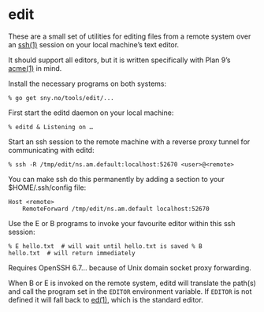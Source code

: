 edit
====

These are a small set of utilities for editing files from a remote
system over an [ssh(1)] session on your local machine’s text editor.

It should support all editors, but it is written specifically with
Plan 9’s [acme(1)] in mind.

Install the necessary programs on both systems:

	% go get sny.no/tools/edit/...

First start the editd daemon on your local machine:

	% editd & Listening on …

Start an ssh session to the remote machine with a reverse proxy
tunnel for communicating with editd:

	% ssh -R /tmp/edit/ns.am.default:localhost:52670 <user>@<remote>

You can make ssh do this permanently by adding a section to your
$HOME/.ssh/config file:

	Host <remote>
		RemoteForward /tmp/edit/ns.am.default localhost:52670

Use the E or B programs to invoke your favourite editor within this
ssh session:

	% E hello.txt  # will wait until hello.txt is saved % B
	hello.txt  # will return immediately

Requires OpenSSH 6.7… because of Unix domain socket proxy forwarding.

When B or E is invoked on the remote system, editd will translate
the path(s) and call the program set in the `EDITOR` environment
variable.  If `EDITOR` is not defined it will fall back to [ed(1)],
which is the standard editor.


[acme(1)]: http://man.cat-v.org/plan_9/1/acme
[ed(1)]: https://manpages.debian.org/buster/ed/ed.1.en.html
[ssh(1)]: https://manpages.debian.org/buster/openssh-client/ssh.1.en.html
